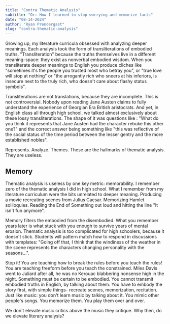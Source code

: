 ```yaml
---
title: "Contra Thematic Analysis"
subtitle: "Or: How I learned to stop worrying and memorize facts"
date: "08-14-2024"
author: "Ryan Prendergast"
slug: "contra-thematic-analysis"
---
```


Growing up, my literature curricula obsessed with analyzing deeper meanings. Each analysis took the form of transliterations of embodied truths. "Transliteration" because the truths themselves live in a different meaning-space: they exist as nonverbal embodied wisdom. When you transliterate deeper meanings to English you produce cliches like "sometimes it's the people you trusted most who betray you", or "true love will stop at nothing" or "the arrogantly rich who sneers at his inferiors, is insecure next to the truly rich, who doesn't care about flashy status symbols".

Transliterations are not translations, because they are incomplete. This is not controversial. Nobody upon reading Jane Austen claims to fully understand the experience of Georgian Era British aristocrats. And yet, in English class all through high school, we talked almost exclusively about these lossy transliterations. The shape of it was questions like : "What do you think it represents that Jane Austen had the character rebuke this other one?" and the correct answer being something like "this was reflective of the social status of the time period between the lesser gentry and the more established nobles".

Represents. Analyze. Themes. These are the hallmarks of thematic analysis. They are useless.

## Memory

Thematic analysis is useless by one key metric: memorability. I remember zero of the thematic analysis I did in high school. What I remember from my literature curriculum were the bits unrelated to deeper meaning. Producing a movie recreating scenes from Julius Caesar. Memorizing Hamlet soliloquies. Reading the End of Something out loud and hitting the line "It isn't fun anymore".

Memory filters the embodied from the disembodied. What you remember years later is what stuck with you enough to survive years of mental erosion. Thematic analysis is too complicated for high schoolers, because it doesn't stick. Students will pattern match how to respond in discussions with templates: "Going off that, I think that the windiness of the weather in the scene represents the characters changing personality with the seasons...".

Stop it! You are teaching how to break the rules before you teach the rules! You are teaching freeform before you teach the constrained. Miles Davis went to Juliard after all, he was no Kerouac blabbering nonsense high in the night. Something must be certain to be embodied. You cannot transmit embodied truths in English, by talking about them. You have to embody the story first, with simple things- recreate scenes, memorization, recitation. Just like music: you don't learn music by talking about it. You mimic other people's songs. You memorize them. You play them over and over.

We don't elevate music critics above the music they critique. Why then, do we elevate literary analysis?